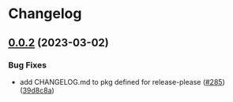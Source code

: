 # Changelog

## [0.0.2](https://github.com/GoogleCloudPlatform/pubsec-declarative-toolkit/compare/solutions/hierarchy/core-experimentation-v0.0.1...solutions/hierarchy/core-experimentation/0.0.2) (2023-03-02)


### Bug Fixes

* add CHANGELOG.md to pkg defined for release-please ([#285](https://github.com/GoogleCloudPlatform/pubsec-declarative-toolkit/issues/285)) ([39d8c8a](https://github.com/GoogleCloudPlatform/pubsec-declarative-toolkit/commit/39d8c8a5c41a0c500385ec432039260672296daf))
